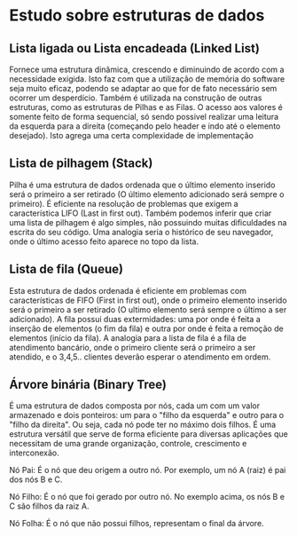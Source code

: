 # Estudo sobre estruturas de dados

## Lista ligada ou Lista encadeada (Linked List)
Fornece uma estrutura dinâmica, crescendo e diminuindo de acordo com a necessidade exigida. Isto faz com que a utilização de memória do software seja muito eficaz, podendo se adaptar ao que for de fato necessário sem ocorrer um desperdício. Também é utilizada na construção de outras estruturas, como as estruturas de Pilhas e as Filas.
O acesso aos valores é somente feito de forma sequencial, só sendo possivel realizar uma leitura da esquerda para a direita (começando pelo header e indo até o elemento desejado). Isto agrega uma certa complexidade de implementação

## Lista de pilhagem (Stack)
Pilha é uma estrutura de dados ordenada que o último elemento inserido será o primeiro a ser retirado (O último elemento adicionado será sempre o primeiro). É eficiente na resolução de problemas que exigem a característica LIFO (Last in first out). Também podemos inferir que criar uma lista de pilhagem é algo simples, não possuindo muitas dificuldades na escrita do seu código.
Uma analogia seria o histórico de seu navegador, onde o último acesso feito aparece no topo da lista.

## Lista de fila (Queue)
Esta estrutura de dados ordenada é eficiente em problemas com características de FIFO (First in first out), onde o primeiro elemento inserido será o primeiro a ser retirado (O ultimo elemento será sempre o último a ser adicionado). A fila possui duas extermidades: uma por onde é feita a inserção de elementos (o fim da fila) e outra por onde é feita a remoção de elementos (início da fila).
A analogia para a lista de fila é a fila de atendimento bancário, onde o primeiro cliente será o primeiro a ser atendido, e o 3,4,5.. clientes deverão esperar o atendimento em ordem.

## Árvore binária (Binary Tree)
É uma estrutura de dados composta por nós, cada um com um valor armazenado e dois ponteiros: um para o "filho da esquerda" e outro para o "filho da direita". Ou seja, cada nó pode ter no máximo dois filhos. É uma estrutura versátil que serve de forma eficiente para diversas aplicações que necessitam de uma grande organização, controle, crescimento e interconexão.

<p> Nó Pai: É o nó que deu origem a outro nó. Por exemplo, um nó A (raiz) é pai dos nós B e C.
<p> Nó Filho: É o nó que foi gerado por outro nó. No exemplo acima, os nós B e C são filhos da raiz A.
<p> Nó Folha: É o nó que não possui filhos, representam o final da árvore.
